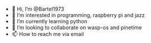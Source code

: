 - 👋 Hi, I’m @Bartel1973
- 👀 I’m interested in programming, raspberry pi and jazz
- 🌱 I’m currently learning python
- 💞️ I’m looking to collaborate on wasp-os and pinetime
- 📫 How to reach me via email

<!---
Bartel1973/Bartel1973 is a ✨ special ✨ repository because its `README.md` (this file) appears on your GitHub profile.
You can click the Preview link to take a look at your changes.
--->
